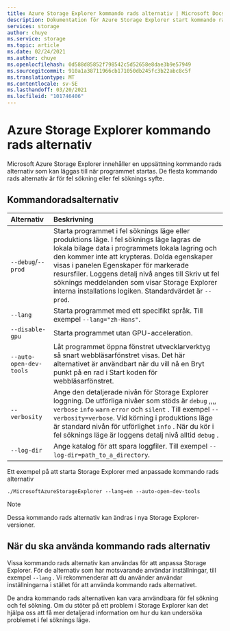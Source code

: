 ```yaml
---
title: Azure Storage Explorer kommando rads alternativ | Microsoft Docs
description: Dokumentation för Azure Storage Explorer start kommando rads alternativ
services: storage
author: chuye
ms.service: storage
ms.topic: article
ms.date: 02/24/2021
ms.author: chuye
ms.openlocfilehash: 0d588d85852f798542c5d52658e8dae3b9e57949
ms.sourcegitcommit: 910a1a38711966cb171050db245fc3b22abc8c5f
ms.translationtype: MT
ms.contentlocale: sv-SE
ms.lasthandoff: 03/20/2021
ms.locfileid: "101746406"
---
```

# <a name="azure-storage-explorer-command-line-options"></a>Azure Storage Explorer kommando rads alternativ

Microsoft Azure Storage Explorer innehåller en uppsättning kommando rads alternativ som kan läggas till när programmet startas. De flesta kommando rads alternativ är för fel sökning eller fel söknings syfte.

## <a name="command-line-options"></a>Kommandoradsalternativ
Alternativ  | Beskrivning
:------- | :-----------
`--debug`/`--prod`  | Starta programmet i fel söknings läge eller produktions läge. I fel söknings läge lagras de lokala bilage data i programmets lokala lagring och den kommer inte att krypteras. Dolda egenskaper visas i panelen Egenskaper för markerade resursfiler. Loggens detalj nivå anges till Skriv ut fel söknings meddelanden som visar Storage Explorer interna installations logiken. Standardvärdet är `--prod`.
`--lang`  | Starta programmet med ett specifikt språk. Till exempel `--lang="zh-Hans"`.
`--disable-gpu` | Starta programmet utan GPU-acceleration.
`--auto-open-dev-tools` | Låt programmet öppna fönstret utvecklarverktyg så snart webbläsarfönstret visas. Det här alternativet är användbart när du vill nå en Bryt punkt på en rad i Start koden för webbläsarfönstret.
`--verbosity` | Ange den detaljerade nivån för Storage Explorer loggning. De utförliga nivåer som stöds är `debug` ,,,, `verbose` `info` `warn` `error` och `silent` . Till exempel `--verbosity=verbose`. Vid körning i produktions läge är standard nivån för utförlighet `info` . När du kör i fel söknings läge är loggens detalj nivå alltid `debug` .
`--log-dir` | Ange katalog för att spara loggfiler. Till exempel `--log-dir=path_to_a_directory`.

Ett exempel på att starta Storage Explorer med anpassade kommando rads alternativ

```shell
./MicrosoftAzureStorageExplorer --lang=en --auto-open-dev-tools
```

> [!NOTE]
> Dessa kommando rads alternativ kan ändras i nya Storage Explorer-versioner.

## <a name="when-to-use-command-line-options"></a>När du ska använda kommando rads alternativ

Vissa kommando rads alternativ kan användas för att anpassa Storage Explorer. För de alternativ som har motsvarande användar inställningar, till exempel `--lang` . Vi rekommenderar att du använder användar inställningarna i stället för att använda kommando rads alternativet. 

De andra kommando rads alternativen kan vara användbara för fel sökning och fel sökning. Om du stöter på ett problem i Storage Explorer kan det hjälpa oss att få mer detaljerad information om hur du kan undersöka problemet i fel söknings läge.